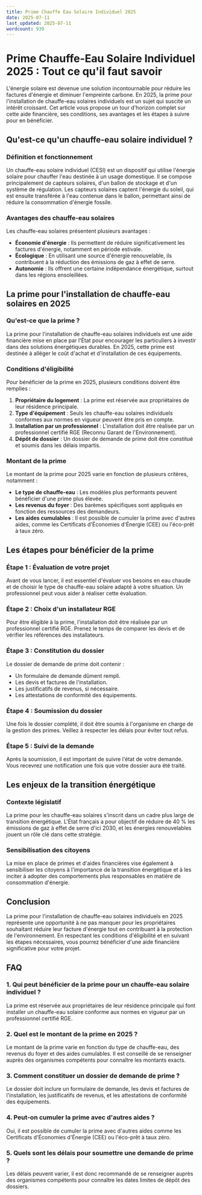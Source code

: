 ```yaml
---
title: Prime Chauffe Eau Solaire Individuel 2025
date: 2025-07-11
last_updated: 2025-07-11
wordcount: 939
---
```


# Prime Chauffe-Eau Solaire Individuel 2025 : Tout ce qu'il faut savoir

L'énergie solaire est devenue une solution incontournable pour réduire les factures d'énergie et diminuer l'empreinte carbone. En 2025, la prime pour l'installation de chauffe-eau solaires individuels est un sujet qui suscite un intérêt croissant. Cet article vous propose un tour d'horizon complet sur cette aide financière, ses conditions, ses avantages et les étapes à suivre pour en bénéficier.

## Qu'est-ce qu'un chauffe-eau solaire individuel ?

### Définition et fonctionnement

Un chauffe-eau solaire individuel (CESI) est un dispositif qui utilise l'énergie solaire pour chauffer l'eau destinée à un usage domestique. Il se compose principalement de capteurs solaires, d'un ballon de stockage et d'un système de régulation. Les capteurs solaires captent l'énergie du soleil, qui est ensuite transférée à l'eau contenue dans le ballon, permettant ainsi de réduire la consommation d'énergie fossile.

### Avantages des chauffe-eau solaires

Les chauffe-eau solaires présentent plusieurs avantages :

- **Économie d'énergie** : Ils permettent de réduire significativement les factures d'énergie, notamment en période estivale.
- **Écologique** : En utilisant une source d'énergie renouvelable, ils contribuent à la réduction des émissions de gaz à effet de serre.
- **Autonomie** : Ils offrent une certaine indépendance énergétique, surtout dans les régions ensoleillées.

## La prime pour l'installation de chauffe-eau solaires en 2025

### Qu'est-ce que la prime ?

La prime pour l'installation de chauffe-eau solaires individuels est une aide financière mise en place par l'État pour encourager les particuliers à investir dans des solutions énergétiques durables. En 2025, cette prime est destinée à alléger le coût d'achat et d'installation de ces équipements.

### Conditions d'éligibilité

Pour bénéficier de la prime en 2025, plusieurs conditions doivent être remplies :

1. **Propriétaire du logement** : La prime est réservée aux propriétaires de leur résidence principale.
2. **Type d'équipement** : Seuls les chauffe-eau solaires individuels conformes aux normes en vigueur peuvent être pris en compte.
3. **Installation par un professionnel** : L'installation doit être réalisée par un professionnel certifié RGE (Reconnu Garant de l'Environnement).
4. **Dépôt de dossier** : Un dossier de demande de prime doit être constitué et soumis dans les délais impartis.

### Montant de la prime

Le montant de la prime pour 2025 varie en fonction de plusieurs critères, notamment :

- **Le type de chauffe-eau** : Les modèles plus performants peuvent bénéficier d'une prime plus élevée.
- **Les revenus du foyer** : Des barèmes spécifiques sont appliqués en fonction des ressources des demandeurs.
- **Les aides cumulables** : Il est possible de cumuler la prime avec d'autres aides, comme les Certificats d'Économies d'Énergie (CEE) ou l'éco-prêt à taux zéro.

## Les étapes pour bénéficier de la prime

### Étape 1 : Évaluation de votre projet

Avant de vous lancer, il est essentiel d'évaluer vos besoins en eau chaude et de choisir le type de chauffe-eau solaire adapté à votre situation. Un professionnel peut vous aider à réaliser cette évaluation.

### Étape 2 : Choix d'un installateur RGE

Pour être éligible à la prime, l'installation doit être réalisée par un professionnel certifié RGE. Prenez le temps de comparer les devis et de vérifier les références des installateurs.

### Étape 3 : Constitution du dossier

Le dossier de demande de prime doit contenir :

- Un formulaire de demande dûment rempli.
- Les devis et factures de l'installation.
- Les justificatifs de revenus, si nécessaire.
- Les attestations de conformité des équipements.

### Étape 4 : Soumission du dossier

Une fois le dossier complété, il doit être soumis à l'organisme en charge de la gestion des primes. Veillez à respecter les délais pour éviter tout refus.

### Étape 5 : Suivi de la demande

Après la soumission, il est important de suivre l'état de votre demande. Vous recevrez une notification une fois que votre dossier aura été traité.

## Les enjeux de la transition énergétique

### Contexte législatif

La prime pour les chauffe-eau solaires s'inscrit dans un cadre plus large de transition énergétique. L'État français a pour objectif de réduire de 40 % les émissions de gaz à effet de serre d'ici 2030, et les énergies renouvelables jouent un rôle clé dans cette stratégie.

### Sensibilisation des citoyens

La mise en place de primes et d'aides financières vise également à sensibiliser les citoyens à l'importance de la transition énergétique et à les inciter à adopter des comportements plus responsables en matière de consommation d'énergie.

## Conclusion

La prime pour l'installation de chauffe-eau solaires individuels en 2025 représente une opportunité à ne pas manquer pour les propriétaires souhaitant réduire leur facture d'énergie tout en contribuant à la protection de l'environnement. En respectant les conditions d'éligibilité et en suivant les étapes nécessaires, vous pourrez bénéficier d'une aide financière significative pour votre projet.

## FAQ

### 1. Qui peut bénéficier de la prime pour un chauffe-eau solaire individuel ?

La prime est réservée aux propriétaires de leur résidence principale qui font installer un chauffe-eau solaire conforme aux normes en vigueur par un professionnel certifié RGE.

### 2. Quel est le montant de la prime en 2025 ?

Le montant de la prime varie en fonction du type de chauffe-eau, des revenus du foyer et des aides cumulables. Il est conseillé de se renseigner auprès des organismes compétents pour connaître les montants exacts.

### 3. Comment constituer un dossier de demande de prime ?

Le dossier doit inclure un formulaire de demande, les devis et factures de l'installation, les justificatifs de revenus, et les attestations de conformité des équipements.

### 4. Peut-on cumuler la prime avec d'autres aides ?

Oui, il est possible de cumuler la prime avec d'autres aides comme les Certificats d'Économies d'Énergie (CEE) ou l'éco-prêt à taux zéro.

### 5. Quels sont les délais pour soumettre une demande de prime ?

Les délais peuvent varier, il est donc recommandé de se renseigner auprès des organismes compétents pour connaître les dates limites de dépôt des dossiers.